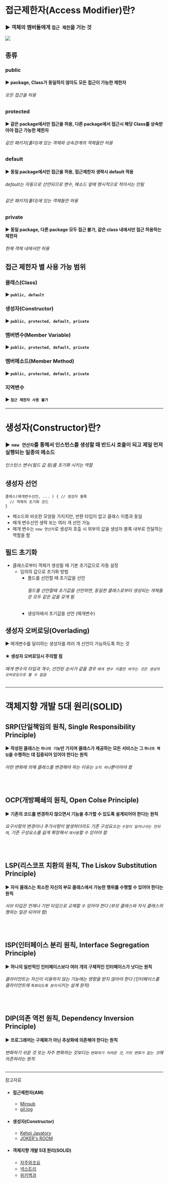 # 접근제한자(Access Modifier)란?
### ▶ 객체의 멤버들에게 `접근 제한`을 거는 것
![](../CS_IMG/Access_Modifier.jpg)

## 종류
### public
#### ▶ package, Class가 동일하지 않아도 모든 접근이 가능한 제한자 
###### 모든 접근을 허용

### protected
#### ▶ 같은 package에서만 접근을 허용, 다른 package에서 접근시 해당 Class를 상속받아야 접근 가능한 제한자
###### 같은 패키지(폴더)에 있는 객체와 상속관계의 객체들만 허용

### default
#### ▶ 동일 package에서만 접근을 허용, 접근제한자 생략시 default 적용
###### default는 자동으로 선언되므로 변수, 메소드 앞에 명시적으로 적어서는 안됨
###### 같은 패키지(폴더)에 있는 객체들만 허용

### private
#### ▶ 동일 package, 다른 package 모두 접근 불가, 같은 class 내에서만 접근 허용하는 제한자
###### 현재 객체 내에서만 허용

## 접근 제한자 별 사용 가능 범위

### 클래스(Class)
#### ▶ `public, default`

### 생성자(Constructor)
#### ▶ `public, protected, default, private`

### 멤버변수(Member Variable)
#### ▶ `public, protected, default, private`

### 멤버메소드(Member Method)
#### ▶ `public, protected, default, private`

### 지역변수
#### ▶ `접근 제한자 사용 불가`

<hr/>

# 생성자(Constructor)란?
### ▶ `new 연산자`를 통해서 인스턴스를 생성할 때 반드시 호출이 되고 제일 먼저 실행되는 일종의 메소드
###### 인스턴스 변수(필드 값 등)를 초기화 시키는 역할

## 생성자 선언
<pre>
<code>클래스(매개변수선언, ... ) { // 생성자 블록
  // 객체의 초기화 코드
}
</code></pre>
* 메소드와 비슷한 모양을 가지지만, 반환 타입이 없고 클래스 이름과 동일
* 매개 변수선언 생략 또는 여러 개 선언 가능
* 매개 변수는 `new 연산자`로 생성자 호출 시 외부의 값을 생성자 블록 내부로 전달하는 역할을 함

## 필드 초기화
* 클래스로부터 객체가 생성될 때 기본 초기값으로 자동 설정
  * 임의의 값으로 초기화 방법
    * 플드를 선언할 때 초기값을 선언
       ###### 필드를 선언할때 초기값을 선언하면, 동일한 클래스로부터 생성되는 개체들은 모두 같은 값을 갖게 됨
    * 생성자에서 초기값을 선언 (매개변수)

## 생성자 오버로딩(Overlading)
▶ 매개변수를 달리하는 생성자를 여러 개 선언이 가능하도록 하는 것

#### ★ 생성자 오버로딩시 주의할 점
###### 매개 변수의 타입과 개수, 선언된 순서가 같을 경우 `매개 변수 이름만 바꾸는 것은 생성자 오버로딩으로 볼 수 없음`


<hr/>

# 객체지향 개발 5대 원리(SOLID)

## SRP(단일책임의 원칙, Single Responsibility Principle)
#### ▶ 작성된 클래스는 `하나의 기능`만 가지며 클래스가 제공하는 모든 서비스는 그 `하나의 책임`을 수행하는 데 집중되어 있어야 한다는 원칙
###### 어떤 변화에 의해 클래스를 변경해야 하는 이유는 `오직 하나`뿐이어야 함

<br/>

## OCP(개방폐쇄의 원칙, Open Colse Principle)
#### ▶ 기존의 코드를 변경하지 않으면서 기능을 추가할 수 있도록 설계되어야 한다는 원칙
###### 요구사항의 변경이나 추가사항이 발생하더라도 기존 구성요소는 `수정이 일어나서는 안되며`, 기존 구성요소를 쉽게 확장해서 `재사용`할 수 있어야 함

<br/>

## LSP(리스코프 치환의 원칙, The Liskov Substitution Principle)
#### ▶ 자식 클래스는 최소한 자신의 부모 클래스에서 가능한 행위를 수행할 수 있어야 한다는 원칙
###### 서브 타입은 언제나 기반 타입으로 교체할 수 있어야 한다 (부모 클래스와 자식 클래스의 행위는 일관 되어야 함)

<br/>

## ISP(인터페이스 분리 원칙, Interface Segregation Principle)
#### ▶ 하나의 일반적인 인터페이스보다 여러 개의 구체적인 인터페이스가 낫다는 원칙
###### 클라이언트는 자신이 이용하지 않는 기능에는 영향을 받지 않아야 한다 (인터페이스를 클라이언트에 `특화되도록 분리`시키는 설계 원칙)

<br/>

## DIP(의존 역전 원칙, Dependency Inversion Principle)
#### ▶ 프로그래머는 구체화가 아닌 추상화에 의존해야 한다는 원칙
###### 변화하기 쉬운 것 또는 자주 변화하는 것보다는 `변화하기 어려운 것`, `거의 변화가 없는 것`에 의존하라는 원칙

<hr/>

참고자료
* #### 접근제한자(AM)
    * [Minsub](https://gyrfalcon.tistory.com/entry/JAVA-%EC%A0%91%EA%B7%BC-%EC%A0%9C%ED%95%9C%EC%9E%90)
    * [gil.log](https://velog.io/@gillog/Java-%EC%A0%91%EA%B7%BC-%EC%A0%9C%ED%95%9C%EC%9E%90)

* #### 생성자(Constructor)
    * [Kehpi Javatory](https://kephilab.tistory.com/47)
    * [JOKER's ROOM](https://blog.naver.com/PostView.nhn?isHttpsRedirect=true&blogId=heartflow89&logNo=220955879645)

* #### 객체지향 개발 5대 원리(SOLID)
    * [자주와조요](https://velog.io/@kyle/%EA%B0%9D%EC%B2%B4%EC%A7%80%ED%96%A5-SOLID-%EC%9B%90%EC%B9%99-%EC%9D%B4%EB%9E%80)
    * [넥스트리](https://www.nextree.co.kr/p6960/)
    * [위키백과](https://ko.wikipedia.org/wiki/SOLID_(%EA%B0%9D%EC%B2%B4_%EC%A7%80%ED%96%A5_%EC%84%A4%EA%B3%84))